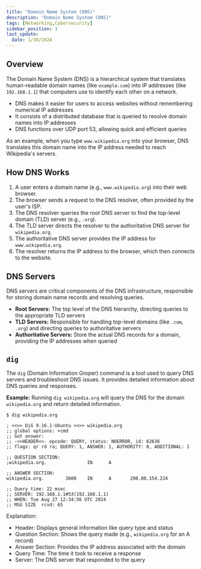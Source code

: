 ```yaml
---
title: "Domain Name System (DNS)"
description: "Domain Name System (DNS)"
tags: [Networking,Cybersecurity]
sidebar_position: 3
last_update:
  date: 1/30/2024
---
```



## Overview

The Domain Name System (DNS) is a hierarchical system that translates human-readable domain names (like `example.com`) into IP addresses (like `192.168.1.1`) that computers use to identify each other on a network.

- DNS makes it easier for users to access websites without remembering numerical IP addresses
- It consists of a distributed database that is queried to resolve domain names into IP addresses
- DNS functions over UDP port 53, allowing quick and efficient queries

As an example, when you type `www.wikipedia.org` into your browser, DNS translates this domain name into the IP address needed to reach Wikipedia's servers.

## How DNS Works

1. A user enters a domain name (e.g., `www.wikipedia.org`) into their web browser.
2. The browser sends a request to the DNS resolver, often provided by the user's ISP.
3. The DNS resolver queries the root DNS server to find the top-level domain (TLD) server (e.g., `.org`).
4. The TLD server directs the resolver to the authoritative DNS server for `wikipedia.org`.
5. The authoritative DNS server provides the IP address for `www.wikipedia.org`.
6. The resolver returns the IP address to the browser, which then connects to the website.

## DNS Servers

DNS servers are critical components of the DNS infrastructure, responsible for storing domain name records and resolving queries.

- **Root Servers:** The top level of the DNS hierarchy, directing queries to the appropriate TLD servers
- **TLD Servers:** Responsible for handling top-level domains (like `.com`, `.org`) and directing queries to authoritative servers
- **Authoritative Servers:** Store the actual DNS records for a domain, providing the IP addresses when queried

## `dig`

The `dig` (Domain Information Groper) command is a tool used to query DNS servers and troubleshoot DNS issues. It provides detailed information about DNS queries and responses.

**Example:** Running `dig wikipedia.org` will query the DNS for the domain `wikipedia.org` and return detailed information.

```shell
$ dig wikipedia.org

; <<>> DiG 9.16.1-Ubuntu <<>> wikipedia.org
;; global options: +cmd
;; Got answer:
;; ->>HEADER<<- opcode: QUERY, status: NOERROR, id: 62636
;; flags: qr rd ra; QUERY: 1, ANSWER: 1, AUTHORITY: 0, ADDITIONAL: 1

;; QUESTION SECTION:
;wikipedia.org.               IN      A

;; ANSWER SECTION:
wikipedia.org.        3600    IN      A       208.80.154.224

;; Query time: 22 msec
;; SERVER: 192.168.1.1#53(192.168.1.1)
;; WHEN: Tue Aug 27 12:34:56 UTC 2024
;; MSG SIZE  rcvd: 65
```

Explanation:

- Header: Displays general information like query type and status
- Question Section: Shows the query made (e.g., `wikipedia.org` for an A record)
- Answer Section: Provides the IP address associated with the domain
- Query Time: The time it took to receive a response
- Server: The DNS server that responded to the query